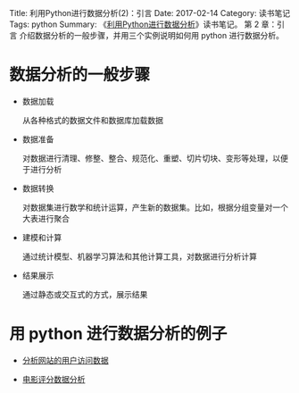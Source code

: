 Title: 利用Python进行数据分析(2)：引言
Date: 2017-02-14
Category: 读书笔记
Tags: python
Summary:
    《[利用Python进行数据分析](https://book.douban.com/subject/25779298/)》读书笔记。
    第 2 章：引言
    介绍数据分析的一般步骤，并用三个实例说明如何用 python 进行数据分析。

# 数据分析的一般步骤

- 数据加载

   从各种格式的数据文件和数据库加载数据


- 数据准备

   对数据进行清理、修整、整合、规范化、重塑、切片切块、变形等处理，以便于进行分析


- 数据转换

  对数据集进行数学和统计运算，产生新的数据集。比如，根据分组变量对一个大表进行聚合


- 建模和计算

  通过统计模型、机器学习算法和其他计算工具，对数据进行分析计算


- 结果展示

  通过静态或交互式的方式，展示结果

# 用 python 进行数据分析的例子

- [分析网站的用户访问数据](/2017/02/14/python_data_analysis2-1.html)

- [电影评分数据分析](/2017/02/15/python_data_analysis2-2.html)

